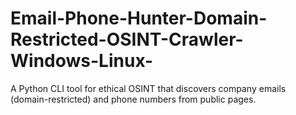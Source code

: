 # Email-Phone-Hunter-Domain-Restricted-OSINT-Crawler-Windows-Linux-
A Python CLI tool for ethical OSINT that discovers company emails (domain-restricted) and phone numbers from public pages.
